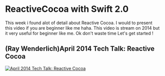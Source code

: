 # ReactiveCocoa with Swift 2.0

This week i found alot of detail about Reactive Cocoa. I would to present this video if you are beginner like me haha. This video is stream on 2014 but it very useful for beginner like me. 
Ok don't waste time Let's get started !

## (Ray Wenderlich)April 2014 Tech Talk: Reactive Cocoa 
[![April 2014 Tech Talk: Reactive Cocoa](http://img.youtube.com/vi/fWV7xyN5CR8/0.jpg)](http://www.youtube.com/watch?v=fWV7xyN5CR8 "April 2014 Tech Talk: Reactive Cocoa")

